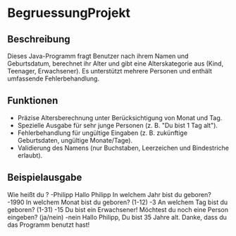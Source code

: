 # BegruessungProjekt

## Beschreibung
Dieses Java-Programm fragt Benutzer nach ihrem Namen und Geburtsdatum, berechnet ihr Alter und gibt eine Alterskategorie aus (Kind, Teenager, Erwachsener). Es unterstützt mehrere Personen und enthält umfassende Fehlerbehandlung.

## Funktionen
- Präzise Altersberechnung unter Berücksichtigung von Monat und Tag.
- Spezielle Ausgabe für sehr junge Personen (z. B. "Du bist 1 Tag alt").
- Fehlerbehandlung für ungültige Eingaben (z. B. zukünftige Geburtsdaten, ungültige Monate/Tage).
- Validierung des Namens (nur Buchstaben, Leerzeichen und Bindestriche erlaubt).

## Beispielausgabe
Wie heißt du ?
-Philipp
Hallo Philipp
In welchem Jahr bist du geboren?
-1990
In welchem Monat bist du geboren? (1-12)
-3
An welchem Tag bist du geboren? (1-31)
-15
Du bist ein Erwachsener!
Möchtest du noch eine Person eingeben? (ja/nein)
-nein
Hallo Philipp, Du bist 35 Jahre alt.
Danke, dass du das Programm benutzt hast!
